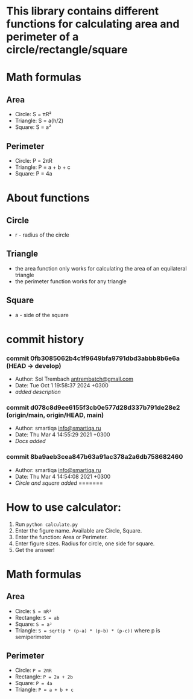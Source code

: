 # This library contains different functions for calculating area and perimeter of a circle/rectangle/square

# Math formulas
## Area
- Circle: S = πR²
- Triangle: S = a(h/2)
- Square: S = a²

## Perimeter
- Circle: P = 2πR
- Triangle: P = a + b + c
- Square: P = 4a

# About functions
## Circle
- r - radius of the circle
## Triangle
- the area function only works for calculating the area of an equilateral triangle
- the perimeter function works for any triangle
## Square
- a - side of the square

# commit history
### commit 0fb3085062b4c1f9649bfa9791dbd3abbb8b6e6a (HEAD -> develop)
- Author: Sol Trembach <antrembatch@gmail.com>
- Date:   Tue Oct 1 19:58:37 2024 +0300
- _added description_

### commit d078c8d9ee6155f3cb0e577d28d337b791de28e2 (origin/main, origin/HEAD, main)
- Author: smartiqa <info@smartiqa.ru>
- Date:   Thu Mar 4 14:55:29 2021 +0300
- _Docs added_

### commit 8ba9aeb3cea847b63a91ac378a2a6db758682460
- Author: smartiqa <info@smartiqa.ru>
- Date:   Thu Mar 4 14:54:08 2021 +0300
- _Circle and square added_
=======

# How to use calculator:
1. Run `python calculate.py`
2. Enter the figure name. Available are Circle, Square.
3. Enter the function: Area or Perimeter.
4. Enter figure sizes. Radius for circle, one side for square.
5. Get the answer!

# Math formulas
## Area
- Circle: `S = πR²`
- Rectangle: `S = ab`
- Square: `S = a²`
- Triangle: `S = sqrt(p * (p-a) * (p-b) * (p-c))` where p is semiperimeter

## Perimeter
- Circle: `P = 2πR`
- Rectangle: `P = 2a + 2b`
- Square: `P = 4a`
- Triangle: `P = a + b + c`
